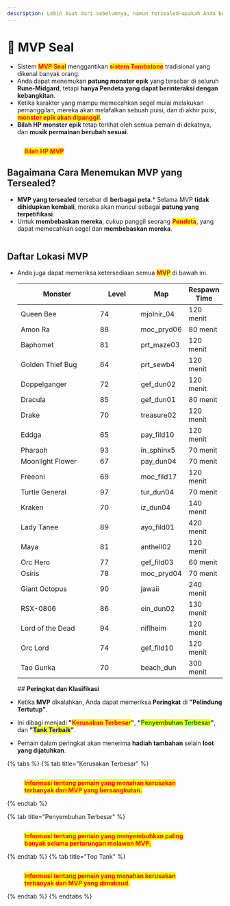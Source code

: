 ```yaml
---
description: Lebih kuat dari sebelumnya, namun tersealed—apakah Anda berani untuk memecahkan batasan ini?
---
```


# 💎 MVP Seal

* Sistem <mark style="color:red;">**MVP Seal**</mark> menggantikan <mark style="color:red;">**sistem Tombstone**</mark> tradisional yang dikenal banyak orang.
* Anda dapat menemukan **patung monster epik** yang tersebar di seluruh **Rune-Midgard**, tetapi **hanya Pendeta yang dapat berinteraksi dengan kebangkitan**.
* Ketika karakter yang mampu memecahkan segel mulai melakukan pemanggilan, mereka akan melafalkan sebuah puisi, dan di akhir puisi, <mark style="color:red;">**monster epik akan dipanggil**</mark>.
* **Bilah HP monster epik** tetap terlihat oleh semua pemain di dekatnya, dan **musik permainan berubah sesuai**.

<figure><img src="../.gitbook/assets/21.png" alt=""><figcaption><p><mark style="color:red;"><strong>Bilah HP MVP</strong></mark></p></figcaption></figure>

## **Bagaimana Cara Menemukan MVP yang Tersealed?**

* **MVP yang tersealed** tersebar di **berbagai peta**.* Selama MVP **tidak dihidupkan kembali**, mereka akan muncul sebagai **patung yang terpetifikasi**.
* Untuk **membebaskan mereka**, cukup panggil seorang <mark style="color:red;">**Pendeta**</mark>, yang dapat memecahkan segel dan **membebaskan mereka**.

<figure><img src="../.gitbook/assets/122.png" alt=""><figcaption></figcaption></figure>

## **Daftar Lokasi MVP**

* Anda juga dapat memeriksa ketersediaan semua <mark style="color:red;">**MVP**</mark> di bawah ini.<table><thead><tr><th width="245">Monster</th><th width="126">Level</th><th>Map</th><th>Respawn Time</th></tr></thead><tbody><tr><td>Queen Bee</td><td>74</td><td>mjolnir_04</td><td>120 menit</td></tr><tr><td>Amon Ra</td><td>88</td><td>moc_pryd06</td><td>80 menit</td></tr><tr><td>Baphomet</td><td>81</td><td>prt_maze03</td><td>120 menit</td></tr><tr><td>Golden Thief Bug</td><td>64</td><td>prt_sewb4</td><td>120 menit</td></tr><tr><td>Doppelganger</td><td>72</td><td>gef_dun02</td><td>120 menit</td></tr><tr><td>Dracula</td><td>85</td><td>gef_dun01</td><td>80 menit</td></tr><tr><td>Drake</td><td>70</td><td>treasure02</td><td>120 menit</td></tr><tr><td>Eddga</td><td>65</td><td>pay_fild10</td><td>120 menit</td></tr><tr><td>Pharaoh</td><td>93</td><td>in_sphinx5</td><td>70 menit</td></tr><tr><td>Moonlight Flower</td><td>67</td><td>pay_dun04</td><td>70 menit</td></tr><tr><td>Freeoni</td><td>69</td><td>moc_fild17</td><td>120 menit</td></tr><tr><td>Turtle General</td><td>97</td><td>tur_dun04</td><td>70 menit</td></tr><tr><td>Kraken</td><td>70</td><td>iz_dun04</td><td>140 menit</td></tr><tr><td>Lady Tanee</td><td>89</td><td>ayo_fild01</td><td>420 menit</td></tr><tr><td>Maya</td><td>81</td><td>anthell02</td><td>120 menit</td></tr><tr><td>Orc Hero</td><td>77</td><td>gef_fild03</td><td> 60 menit</td></tr><tr><td>Osíris</td><td>78</td><td>moc_pryd04</td><td>70 menit</td></tr><tr><td>Giant Octopus</td><td>90</td><td>jawaii</td><td>240 menit</td></tr><tr><td>RSX-0806</td><td>86</td><td>ein_dun02</td><td>130 menit</td></tr><tr><td>Lord of the Dead</td><td>94</td><td>niflheim</td><td>120 menit</td></tr><tr><td>Orc Lord</td><td>74</td><td>gef_fild10</td><td>120 menit</td></tr><tr><td>Tao Gunka</td><td>70</td><td>beach_dun</td><td>300 menit</td></tr></tbody></table>## **Peringkat dan Klasifikasi**

* Ketika **MVP** dikalahkan, Anda dapat memeriksa **Peringkat** di **"Pelindung Tertutup"**.
* Ini dibagi menjadi **"**<mark style="color:red;">**Kerusakan Terbesar**</mark>**"**, **"**<mark style="color:green;">**Penyembuhan Terbesar**</mark>**"**, dan **"**<mark style="color:blue;">**Tank Terbaik**</mark>**"**.
* Pemain dalam peringkat akan menerima **hadiah tambahan** selain **loot yang dijatuhkan**.

{% tabs %}
{% tab title="Kerusakan Terbesar" %}
<figure><img src="../.gitbook/assets/x1.png" alt=""><figcaption><p><mark style="color:red;"><strong>Informasi tentang pemain yang menahan kerusakan terbanyak dari MVP yang bersangkutan.</strong></mark></p></figcaption></figure>
{% endtab %}

{% tab title="Penyembuhan Terbesar" %}
<figure><img src="../.gitbook/assets/image (138).png" alt=""><figcaption><p><mark style="color:red;"><strong>Informasi tentang pemain yang menyembuhkan paling banyak selama pertarungan melawan MVP.</strong></mark></p></figcaption></figure>
{% endtab %}
{% tab title="Top Tank" %}
<figure><img src="../.gitbook/assets/image (139).png" alt=""><figcaption><p><mark style="color:red;"><strong>Informasi tentang pemain yang menahan kerusakan terbanyak dari MVP yang dimaksud.</strong></mark></p></figcaption></figure>
{% endtab %}
{% endtabs %}